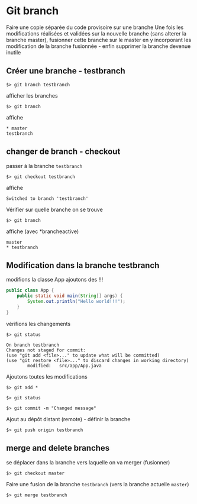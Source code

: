 # Git branch

Faire une copie séparée du code provisoire sur une branche
Une fois les modifications réalisées et validées sur la nouvelle branche (sans alterer la branche master), fusionner cette branche sur le master en y incorporant les modification de la branche fusionnée - enfin supprimer la branche devenue inutile

## Créer une branche - testbranch

    $> git branch testbranch 

afficher les branches

    $> git branch

affiche

    * master
    testbranch

## changer de branch - checkout 

passer à la branche `testbranch`

    $> git checkout testbranch

affiche

    Switched to branch 'testbranch'

Vérifier sur quelle branche on se trouve

    $> git branch

affiche (avec *brancheactive)

    master
    * testbranch

## Modification dans la branche testbranch

modifions la classe App ajoutons des !!!

````java
public class App {
    public static void main(String[] args) {
        System.out.println("Hello world!!!");
    }
}
````

vérifions les changements

    $> git status

    On branch testbranch
    Changes not staged for commit:
    (use "git add <file>..." to update what will be committed)
    (use "git restore <file>..." to discard changes in working directory)
            modified:   src/app/App.java

Ajoutons toutes les modifications

    $> git add *
    
    $> git status

    $> git commit -m "Changed message"

Ajout au dépôt distant (remote) - définir la branche

    $> git push origin testbranch

## merge and delete branches

se déplacer dans la branche vers laquelle on va merger (fusionner)

    $> git checkout master

Faire une fusion de la branche `testbranch` (vers la branche actuelle `master`)

    $> git merge testbranch